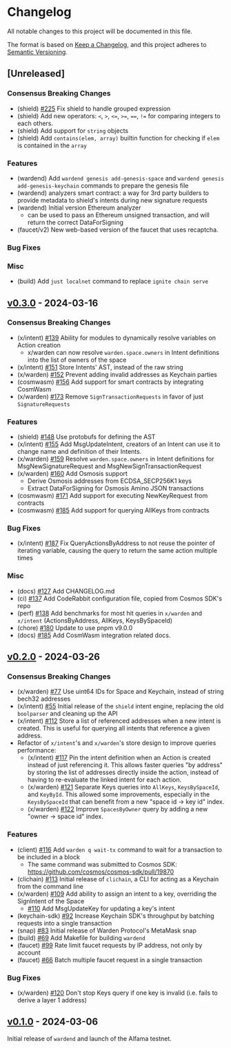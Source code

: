 <!--
Guiding Principles:

Changelogs are for humans, not machines.
There should be an entry for every single version.
The same types of changes should be grouped.
Versions and sections should be linkable.
The latest version comes first.
The release date of each version is displayed.
Mention whether you follow Semantic Versioning.

Usage:

Change log entries are to be added to the Unreleased section under the
appropriate stanza (see below). Each entry is required to include a tag and
the GitHub issue reference in the following format:

* (<tag>) \#<issue-number> message

The tag should consist of where the change is being made ex. (x/staking), (store)
The issue numbers will later be link-ified during the release process so you do
not have to worry about including a link manually, but you can if you wish.

Types of changes (Stanzas):

"Features" for new features.
"Improvements" for changes in existing functionality.
"Bug Fixes" for any bug fixes.
"API Breaking" for breaking exported APIs used by developers building on SDK.
"Consensus Breaking CHANGES" for any changes that result in a different AppState given same genesisState and txList.
Ref: https://keepachangelog.com/en/1.1.0/
-->

# Changelog

All notable changes to this project will be documented in this file.

The format is based on [Keep a Changelog](https://keepachangelog.com/en/1.1.0/),
and this project adheres to [Semantic Versioning](https://semver.org/spec/v2.0.0.html).


## [Unreleased]

### Consensus Breaking Changes

* (shield) [#225](https://github.com/warden-protocol/wardenprotocol/225) Fix shield to handle grouped expression
* (shield) Add new operators: `<`, `>`, `<=`, `>=`, `==`, `!=` for comparing integers to each others.
* (shield) Add support for `string` objects
* (shield) Add `contains(elem, array)` builtin function for checking if `elem` is contained in the `array`

### Features

* (wardend) Add `wardend genesis add-genesis-space` and `wardend genesis add-genesis-keychain` commands to prepare the genesis file
* (wardend) analyzers smart contract: a way for 3rd party builders to provide metadata to shield's intents during new signature requests
* (wardend) Initial version Ethereum analyzer
    * can be used to pass an Ethereum unsigned transaction, and will return the correct DataForSigning
* (faucet/v2) New web-based version of the faucet that uses recaptcha.

### Bug Fixes

### Misc

* (build) Add `just localnet` command to replace `ignite chain serve`

## [v0.3.0](https://github.com/warden-protocol/wardenprotocol/releases/tag/v0.3.0) - 2024-03-16

### Consensus Breaking Changes

* (x/intent) [#139](https://github.com/warden-protocol/wardenprotocol/pull/139) Ability for modules to dynamically resolve variables on Action creation
    * x/warden can now resolve `warden.space.owners` in Intent definitions into the list of owners of the space
* (x/intent) [#151](https://github.com/warden-protocol/wardenprotocol/pull/151) Store Intents' AST, instead of the raw string
* (x/warden) [#152](https://github.com/warden-protocol/wardenprotocol/pull/152) Prevent adding invalid addresses as Keychain parties
* (cosmwasm) [#156](https://github.com/warden-protocol/wardenprotocol/pull/156) Add support for smart contracts by integrating CosmWasm
* (x/warden) [#173](https://github.com/warden-protocol/wardenprotocol/pull/173) Remove `SignTransactionRequests` in favor of just `SignatureRequests`

### Features

* (shield) [#148](https://github.com/warden-protocol/wardenprotocol/pull/148) Use protobufs for defining the AST
* (x/intent) [#155](https://github.com/warden-protocol/wardenprotocol/pull/155) Add MsgUpdateIntent, creators of an Intent can use it to change name and definition of their Intents.
* (x/warden) [#159](https://github.com/warden-protocol/wardenprotocol/pull/159) Resolve `warden.space.owners` in Intent definitions for MsgNewSignatureRequest and MsgNewSignTransactionRequest
* (x/warden) [#160](https://github.com/warden-protocol/wardenprotocol/pull/160) Add Osmosis support
    * Derive Osmosis addresses from ECDSA_SECP256K1 keys
    * Extract DataForSigning for Osmosis Amino JSON transactions
* (cosmwasm) [#171](https://github.com/warden-protocol/wardenprotocol/pull/171) Add support for executing NewKeyRequest from contracts
* (cosmwasm) [#185](https://github.com/warden-protocol/wardenprotocol/pull/185) Add support for querying AllKeys from contracts

### Bug Fixes

* (x/intent) [#187](https://github.com/warden-protocol/wardenprotocol/pull/187) Fix QueryActionsByAddress to not reuse the pointer of iterating variable, causing the query to return the same action multiple times

### Misc

* (docs) [#127](https://github.com/warden-protocol/wardenprotocol/pull/127) Add CHANGELOG.md
* (ci) [#137](https://github.com/warden-protocol/wardenprotocol/pull/137) Add CodeRabbit configuration file, copied from Cosmos SDK's repo
* (perf) [#138](https://github.com/warden-protocol/wardenprotocol/pull/138) Add benchmarks for most hit queries in `x/warden` and `x/intent` (ActionsByAddress, AllKeys, KeysBySpaceId)
* (chore) [#180](https://github.com/warden-protocol/wardenprotocol/pull/180) Update to use pnpm v9.0.0
* (docs) [#185](https://github.com/warden-protocol/wardenprotocol/pull/185) Add CosmWasm integration related docs.

## [v0.2.0](https://github.com/warden-protocol/wardenprotocol/releases/tag/v0.2.0) - 2024-03-26

### Consensus Breaking Changes

* (x/warden) [#77](https://github.com/warden-protocol/wardenprotocol/pull/77) Use uint64 IDs for Space and Keychain, instead of string bech32 addresses
* (x/intent) [#55](https://github.com/warden-protocol/wardenprotocol/pull/55) Initial release of the `shield` intent engine, replacing the old `boolparser` and cleaning up the API
* (x/intent) [#112](https://github.com/warden-protocol/wardenprotocol/pull/112) Store a list of referenced addresses when a new intent is created. This is useful for querying all intents that reference a given address.
* Refactor of `x/intent`'s and `x/warden`'s store design to improve queries performance:
    * (x/intent) [#117](https://github.com/warden-protocol/wardenprotocol/pull/117) Pin the intent definition when an Action is created instead of just referencing it. This allows faster queries "by address" by storing the list of addresses directly inside the action, instead of having to re-evaluate the linked intent for each action.
    * (x/warden) [#121](https://github.com/warden-protocol/wardenprotocol/pull/121) Separate Keys queries into `AllKeys`, `KeysBySpaceId`, and `KeyById`. This allowed some improvements, especially in the `KeysBySpaceId` that can benefit from a new "space id -> key id" index.
    * (x/warden) [#122](https://github.com/warden-protocol/wardenprotocol/pull/122) Improve `SpacesByOwner` query by adding a new "owner -> space id" index.

### Features

* (client) [#116](https://github.com/warden-protocol/wardenprotocol/pull/116) Add `warden q wait-tx` command to wait for a transaction to be included in a block
    * The same command was submitted to Cosmos SDK: https://github.com/cosmos/cosmos-sdk/pull/19870
* (clichain) [#113](https://github.com/warden-protocol/wardenprotocol/pull/113) Initial release of `clichain`, a CLI for acting as a Keychain from the command line
* (x/warden) [#109](https://github.com/warden-protocol/wardenprotocol/pull/109) Add ability to assign an intent to a key, overriding the SignIntent of the Space
    * [#110](https://github.com/warden-protocol/wardenprotocol/pull/110) Add MsgUpdateKey for updating a key's intent
* (keychain-sdk) [#92](https://github.com/warden-protocol/wardenprotocol/pull/92) Increase Keychain SDK's throughput by batching requests into a single transaction
* (snap) [#83](https://github.com/warden-protocol/wardenprotocol/pull/83) Initial release of Warden Protocol's MetaMask snap
* (build) [#69](https://github.com/warden-protocol/wardenprotocol/pull/69) Add Makefile for building `wardend`
* (faucet) [#99](https://github.com/warden-protocol/wardenprotocol/pull/99) Rate limit faucet requests by IP address, not only by account
* (faucet) [#66](https://github.com/warden-protocol/wardenprotocol/pull/66) Batch multiple faucet request in a single transaction

### Bug Fixes

* (x/warden) [#120](https://github.com/warden-protocol/wardenprotocol/pull/120) Don't stop Keys query if one key is invalid (i.e. fails to derive a layer 1 address)


## [v0.1.0](https://github.com/warden-protocol/wardenprotocol/releases/tag/v0.1.0) - 2024-03-06

Initial release of `wardend` and launch of the Alfama testnet.


